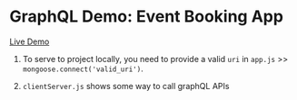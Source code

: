 # GraphQL Demo: Event Booking App
[Live Demo](https://despider-graphql.herokuapp.com/)

1.  To serve to project locally, you need to provide a valid `uri` in `app.js` >> `mongoose.connect('valid_uri')`.

2. `clientServer.js` shows some way to call graphQL APIs
